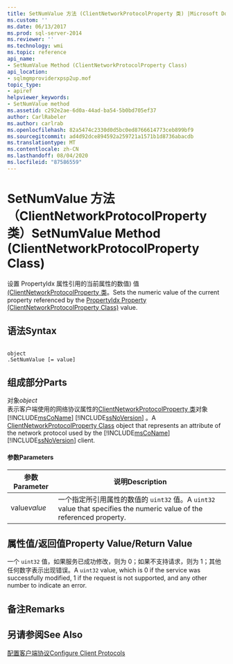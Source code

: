 ```yaml
---
title: SetNumValue 方法 (ClientNetworkProtocolProperty 类) |Microsoft Docs
ms.custom: ''
ms.date: 06/13/2017
ms.prod: sql-server-2014
ms.reviewer: ''
ms.technology: wmi
ms.topic: reference
api_name:
- SetNumValue Method (ClientNetworkProtocolProperty Class)
api_location:
- sqlmgmproviderxpsp2up.mof
topic_type:
- apiref
helpviewer_keywords:
- SetNumValue method
ms.assetid: c292e2ae-6d0a-44ad-ba54-5b0bd705ef37
author: CarlRabeler
ms.author: carlrab
ms.openlocfilehash: 82a5474c2330d0d5bc0ed8766614773ceb899bf9
ms.sourcegitcommit: ad4d92dce894592a259721a1571b1d8736abacdb
ms.translationtype: MT
ms.contentlocale: zh-CN
ms.lasthandoff: 08/04/2020
ms.locfileid: "87586559"
---
```

# <a name="setnumvalue-method-clientnetworkprotocolproperty-class"></a><span data-ttu-id="98aef-102">SetNumValue 方法（ClientNetworkProtocolProperty 类）</span><span class="sxs-lookup"><span data-stu-id="98aef-102">SetNumValue Method (ClientNetworkProtocolProperty Class)</span></span>
  <span data-ttu-id="98aef-103">设置 PropertyIdx 属性引用的当前属性的数值) 值[ (ClientNetworkProtocolProperty 类](clientnetworkprotocolproperty-class.md)。</span><span class="sxs-lookup"><span data-stu-id="98aef-103">Sets the numeric value of the current property referenced by the [PropertyIdx Property (ClientNetworkProtocolProperty Class)](clientnetworkprotocolproperty-class.md) value.</span></span>  
  
## <a name="syntax"></a><span data-ttu-id="98aef-104">语法</span><span class="sxs-lookup"><span data-stu-id="98aef-104">Syntax</span></span>  
  
```  
  
object  
.SetNumValue [= value]  
```  
  
## <a name="parts"></a><span data-ttu-id="98aef-105">组成部分</span><span class="sxs-lookup"><span data-stu-id="98aef-105">Parts</span></span>  
 <span data-ttu-id="98aef-106">对象</span><span class="sxs-lookup"><span data-stu-id="98aef-106">*object*</span></span>  
 <span data-ttu-id="98aef-107">表示客户端使用的网络协议属性的[ClientNetworkProtocolProperty 类](clientnetworkprotocolproperty-class.md)对象 [!INCLUDE[msCoName](../../../includes/msconame-md.md)] [!INCLUDE[ssNoVersion](../../../includes/ssnoversion-md.md)] 。</span><span class="sxs-lookup"><span data-stu-id="98aef-107">A [ClientNetworkProtocolProperty Class](clientnetworkprotocolproperty-class.md) object that represents an attribute of the network protocol used by the [!INCLUDE[msCoName](../../../includes/msconame-md.md)] [!INCLUDE[ssNoVersion](../../../includes/ssnoversion-md.md)] client.</span></span>  
  
#### <a name="parameters"></a><span data-ttu-id="98aef-108">参数</span><span class="sxs-lookup"><span data-stu-id="98aef-108">Parameters</span></span>  
  
|<span data-ttu-id="98aef-109">参数</span><span class="sxs-lookup"><span data-stu-id="98aef-109">Parameter</span></span>|<span data-ttu-id="98aef-110">说明</span><span class="sxs-lookup"><span data-stu-id="98aef-110">Description</span></span>|  
|---------------|-----------------|  
|<span data-ttu-id="98aef-111">value</span><span class="sxs-lookup"><span data-stu-id="98aef-111">*value*</span></span>|<span data-ttu-id="98aef-112">一个指定所引用属性的数值的 `uint32` 值。</span><span class="sxs-lookup"><span data-stu-id="98aef-112">A `uint32` value that specifies the numeric value of the referenced property.</span></span>|  
  
## <a name="property-valuereturn-value"></a><span data-ttu-id="98aef-113">属性值/返回值</span><span class="sxs-lookup"><span data-stu-id="98aef-113">Property Value/Return Value</span></span>  
 <span data-ttu-id="98aef-114">一个 `uint32` 值，如果服务已成功修改，则为 0；如果不支持请求，则为 1；其他任何数字表示出现错误。</span><span class="sxs-lookup"><span data-stu-id="98aef-114">A `uint32` value, which is 0 if the service was successfully modified, 1 if the request is not supported, and any other number to indicate an error.</span></span>  
  
## <a name="remarks"></a><span data-ttu-id="98aef-115">备注</span><span class="sxs-lookup"><span data-stu-id="98aef-115">Remarks</span></span>  
  
## <a name="see-also"></a><span data-ttu-id="98aef-116">另请参阅</span><span class="sxs-lookup"><span data-stu-id="98aef-116">See Also</span></span>  
 [<span data-ttu-id="98aef-117">配置客户端协议</span><span class="sxs-lookup"><span data-stu-id="98aef-117">Configure Client Protocols</span></span>](../../../database-engine/configure-windows/configure-client-protocols.md)  
  
  
